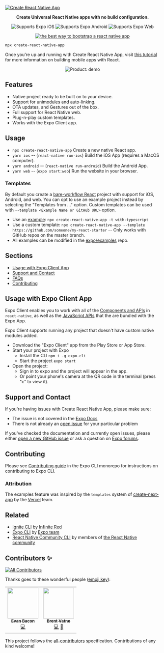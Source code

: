 <!-- Title -->

[![Create React Native App](/.gh-assets/header.png)](https://github.com/expo/create-react-native-app)

<!-- Header -->

<p align="center">
  <b>Create Universal React Native apps with no build configuration.</b>
  <br />

  <p align="center">
    <!-- iOS -->
    <img alt="Supports Expo iOS" longdesc="Supports Expo iOS" src="https://img.shields.io/badge/iOS-000.svg?style=flat-square&logo=APPLE&labelColor=999999&logoColor=fff" />
    <!-- Android -->
    <img alt="Supports Expo Android" longdesc="Supports Expo Android" src="https://img.shields.io/badge/Android-000.svg?style=flat-square&logo=ANDROID&labelColor=A4C639&logoColor=fff" />
    <!-- Web -->
    <img alt="Supports Expo Web" longdesc="Supports Expo Web" src="https://img.shields.io/badge/web-000.svg?style=flat-square&logo=GOOGLE-CHROME&labelColor=4285F4&logoColor=fff" />
  </p>
  <p align="center">
    <a href="https://packagephobia.now.sh/result?p=create-react-native-app">
      <img alt="the best way to bootstrap a react native app" longdesc="the best way to create a react native app" src="https://flat.badgen.net/packagephobia/install/create-react-native-app" />
    </a>
  </p>
  
</p>

<!-- Body -->

```sh
npx create-react-native-app
```

Once you're up and running with Create React Native App, visit [this tutorial](https://reactnative.dev/docs/tutorial) for more information on building mobile apps with React.

<p align="center">
  <img align="center" alt="Product: demo" src="https://media.giphy.com/media/JsnUgag6Lebswl9xyz/giphy.gif" />
</p>

## Features

- Native project ready to be built on to your device.
- Support for unimodules and auto-linking.
- OTA updates, and Gestures out of the box.
- Full support for React Native web.
- Plug-n-play custom templates.
- Works with the Expo Client app.

## Usage

- `npx create-react-native-app` Create a new native React app.
- `yarn ios` -- (`react-native run-ios`) Build the iOS App (requires a MacOS computer).
- `yarn android` -- (`react-native run-android`) Build the Android App.
- `yarn web` -- (`expo start:web`) Run the website in your browser.

### Templates

By default you create a [bare-workflow React](https://docs.expo.io/bare/exploring-bare-workflow/) project with support for iOS, Android, and web. You can opt to use an example project instead by selecting the "Templates from ..." option. Custom templates can be used with `--template <Example Name or GitHub URL>` option.

- Use an [example](https://github.com/expo/examples): `npx create-react-native-app -t with-typescript`
- Use a custom template: `npx create-react-native-app --template https://github.com/someone/my-react-starter` -- Only works with GitHub repos on the master branch.
- All examples can be modified in the [expo/examples](https://github.com/expo/examples) repo.

## Sections

- [Usage with Expo Client App](#usage-with-expo-client-app)
- [Support and Contact](#support-and-contact)
- [FAQs](#faqs)
- [Contributing](#contributing)

## Usage with Expo Client App

Expo Client enables you to work with all of the [Components and APIs](https://facebook.github.io/react-native/docs/getting-started) in `react-native`, as well as the [JavaScript APIs](https://docs.expo.io/versions/latest) that the are bundled with the Expo App.

Expo Client supports running any project that doesn't have custom native modules added.

- Download the "Expo Client" app from the Play Store or App Store.
- Start your project with Expo
  - Install the CLI `npm i -g expo-cli`
  - Start the project `expo start`
- Open the project:
  - Sign in to expo and the project will appear in the app.
  - Or point your phone's camera at the QR code in the terminal (press "c" to view it).

## Support and Contact

If you're having issues with Create React Native App, please make sure:

- The issue is not covered in the [Expo Docs](https://docs.expo.io/versions/latest/)
- There is not already an [open issue](https://github.com/expo/expo-cli/issues) for your particular problem

If you've checked the documentation and currently open issues, please either [open a new GitHub issue](https://github.com/expo/create-react-native-app/issues/new) or ask a question on [Expo forums](https://forums.expo.io/c/help).

## Contributing

Please see [Contributing guide](https://github.com/expo/expo-cli/blob/master/CONTRIBUTING.md) in the Expo CLI monorepo for instructions on contributing to Expo CLI.

### Attribution

The examples feature was inspired by the `templates` system of [create-next-app](https://github.com/zeit/next.js/tree/canary/packages/create-next-app) by the [Vercel](https://vercel.com/) team.

## Related

- [Ignite CLI](https://github.com/infinitered/ignite) by [Infinite Red](https://infinite.red/)
- [Expo CLI](https://github.com/expo/expo-cli) by [Expo team](https://expo.io)
- [React Native Community CLI](https://github.com/react-native-community/cli) by members of [the React Native community](https://github.com/orgs/react-native-community/people)

<!-- Footer -->

## Contributors ✨

<!-- ALL-CONTRIBUTORS-BADGE:START - Do not remove or modify this section -->
[![All Contributors](https://img.shields.io/badge/all_contributors-2-orange.svg?style=flat-square)](#contributors-)
<!-- ALL-CONTRIBUTORS-BADGE:END -->

Thanks goes to these wonderful people ([emoji key](https://allcontributors.org/docs/en/emoji-key)):

<!-- ALL-CONTRIBUTORS-LIST:START - Do not remove or modify this section -->
<!-- prettier-ignore-start -->
<!-- markdownlint-disable -->
<table>
  <tr>
    <td align="center"><a href="https://twitter.com/baconbrix"><img src="https://avatars1.githubusercontent.com/u/9664363?v=4" width="100px;" alt=""/><br /><sub><b>Evan Bacon</b></sub></a><br /><a href="https://github.com/expo/create-react-native-app/commits?author=EvanBacon" title="Code">💻</a></td>
    <td align="center"><a href="https://expo.io"><img src="https://avatars2.githubusercontent.com/u/90494?v=4" width="100px;" alt=""/><br /><sub><b>Brent Vatne</b></sub></a><br /><a href="https://github.com/expo/create-react-native-app/commits?author=brentvatne" title="Code">💻</a> <a href="https://github.com/expo/create-react-native-app/commits?author=brentvatne" title="Documentation">📖</a></td>
  </tr>
</table>

<!-- markdownlint-enable -->
<!-- prettier-ignore-end -->
<!-- ALL-CONTRIBUTORS-LIST:END -->

This project follows the [all-contributors](https://github.com/all-contributors/all-contributors) specification. Contributions of any kind welcome!
